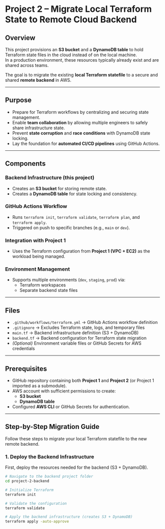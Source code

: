 # Project 2 – Migrate Local Terraform State to Remote Cloud Backend

## Overview
This project provisions an **S3 bucket** and a **DynamoDB table** to hold Terraform state files in the cloud instead of on the local machine.  
In a production environment, these resources typically already exist and are shared across teams.  

The goal is to migrate the existing **local Terraform statefile** to a secure and shared **remote backend** in AWS.

---

## Purpose
- Prepare for Terraform workflows by centralizing and securing state management.  
- Enable **team collaboration** by allowing multiple engineers to safely share infrastructure state.  
- Prevent **state corruption** and **race conditions** with DynamoDB state locking.  
- Lay the foundation for **automated CI/CD pipelines** using GitHub Actions.  

---

## Components
### Backend Infrastructure (this project)
- Creates an **S3 bucket** for storing remote state.  
- Creates a **DynamoDB table** for state locking and consistency.  

### GitHub Actions Workflow
- Runs `terraform init`, `terraform validate`, `terraform plan`, and `terraform apply`.  
- Triggered on push to specific branches (e.g., `main` or `dev`).  

### Integration with Project 1
- Uses the Terraform configuration from **Project 1 (VPC + EC2)** as the workload being managed.  

### Environment Management
- Supports multiple environments (`dev`, `staging`, `prod`) via:  
  - Terraform workspaces  
  - Separate backend state files  

---

## Files
- `.github/workflows/terraform.yml` → GitHub Actions workflow definition  
- `.gitignore` → Excludes Terraform state, logs, and temporary files  
- `main.tf` → Backend infrastructure definition (S3 + DynamoDB)  
- `backend.tf` → Backend configuration for Terraform state migration  
- *(Optional)* Environment variable files or GitHub Secrets for AWS credentials  

---

## Prerequisites
- GitHub repository containing both **Project 1** and **Project 2** (or Project 1 imported as a submodule).  
- AWS account with sufficient permissions to create:  
  - **S3 bucket**  
  - **DynamoDB table**  
- Configured **AWS CLI** or GitHub Secrets for authentication.  

---

## Step-by-Step Migration Guide

Follow these steps to migrate your local Terraform statefile to the new remote backend.

### 1. Deploy the Backend Infrastructure
First, deploy the resources needed for the backend (S3 + DynamoDB).

```bash
# Navigate to the backend project folder
cd project-2-backend

# Initialize Terraform
terraform init

# Validate the configuration
terraform validate

# Apply the backend infrastructure (creates S3 + DynamoDB)
terraform apply -auto-approve
